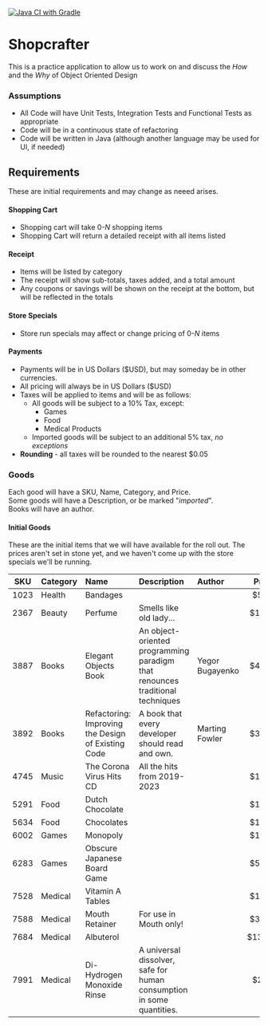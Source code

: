 [![Java CI with Gradle](https://github.com/MyTurnyet/ShopAndLearn/actions/workflows/gradle.yml/badge.svg)](https://github.com/MyTurnyet/ShopAndLearn/actions/workflows/gradle.yml)

# Shopcrafter
This is a practice application to allow us to work on and discuss the _How_ and the _Why_ of Object Oriented Design

### Assumptions
- All Code will have Unit Tests, Integration Tests and Functional Tests as appropriate
- Code will be in a continuous state of refactoring
- Code will be written in Java (although another language may be used for UI, if needed)


## Requirements
These are initial requirements and may change as neeed arises.

#### Shopping Cart
- Shopping cart will take 0-*N* shopping items
- Shopping Cart will return a detailed receipt with all items listed

#### Receipt
- Items will be listed by category
- The receipt will show sub-totals, taxes added, and a total amount
- Any coupons or savings will be shown on the receipt at the bottom, but will be reflected in the totals

#### Store Specials
- Store run specials may affect or change pricing of 0-*N* items

#### Payments
- Payments will be in US Dollars ($USD), but may someday be in other currencies.
- All pricing will always be in US Dollars ($USD)
- Taxes will be applied to items and will be as follows:
    - All goods will be subject to a 10% Tax, except:
        - Games
        - Food
        - Medical Products
    - Imported goods will be subject to an additional 5% tax, *no exceptions*
- **Rounding** - all taxes will be rounded to the nearest $0.05

### Goods
Each good will have a SKU, Name, Category, and Price.  
Some goods will have a Description, or be marked "_imported_".  
Books will have an author.

#### Initial Goods
These are the initial items that we will have available for the roll out.  The prices aren't set in stone yet,
and we haven't come up with the store specials we'll be running.

| **SKU** | **Category** | **Name**                                           | **Description**                                                               | **Author**      | **Price** | **Imported** |
|:-------:|:-------------|:---------------------------------------------------|:------------------------------------------------------------------------------|:----------------|:---------:|:------------:|
|  1023   | Health       | Bandages                                           |                                                                               |                 |   $5.75   |              |
|  2367   | Beauty       | Perfume                                            | Smells like old lady...                                                       |                 |  $15.00   |     Yes      |
|  3887   | Books        | Elegant Objects Book                               | An object-oriented programming paradigm that renounces traditional techniques | Yegor Bugayenko |  $40.00   |              |
|  3892   | Books        | Refactoring: Improving the Design of Existing Code | A book that every developer should read and own.                              | Marting Fowler  |  $32.00   |              |
|  4745   | Music        | The Corona Virus Hits CD                           | All the hits from 2019-2023                                                   |                 |  $14.99   |              |
|  5291   | Food         | Dutch Chocolate                                    |                                                                               |                 |  $16.85   |     Yes      |
|  5634   | Food         | Chocolates                                         |                                                                               |                 |  $10.00   |              |
|  6002   | Games        | Monopoly                                           |                                                                               |                 |  $12.95   |              |
|  6283   | Games        | Obscure Japanese Board Game                        |                                                                               |                 |  $55.00   |     Yes      |
|  7528   | Medical      | Vitamin A Tables                                   |                                                                               |                 |  $12.99   |              |
|  7588   | Medical      | Mouth Retainer                                     | For use in Mouth only!                                                        |                 |  $34.78   |              |
|  7684   | Medical      | Albuterol                                          |                                                                               |                 |  $134.58  |              |
|  7991   | Medical      | Di-Hydrogen Monoxide Rinse                         | A universal dissolver, safe for human consumption in some quantities.         |                 |   $2.60   |     Yes      |
